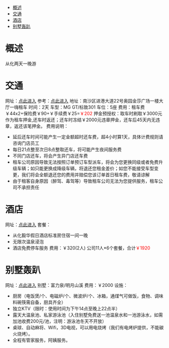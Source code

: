 <!-- TOC depthFrom:1 depthTo:6 withLinks:1 updateOnSave:1 orderedList:0 -->

- [概述](#概述)
- [交通](#交通)
- [酒店](#酒店)
- [别墅轰趴](#别墅轰趴)

<!-- /TOC -->

# 概述
从化两天一晚游

# 交通

网址：[点此进入](https://zuche.qunar.com/pc/list?&ptime=2018-02-01%2011:00&pcid=32&pcname=%E5%B9%BF%E5%B7%9E&paddr=%E9%87%91%E6%B4%B2-%E5%9C%B0%E9%93%81%E7%AB%99&plat=22.792261345693&plng=113.539000928&rtime=2018-02-02%2014:00&rcid=32&rcname=%E5%B9%BF%E5%B7%9E&raddr=%E9%87%91%E6%B4%B2-%E5%9C%B0%E9%93%81%E7%AB%99&rlat=22.792261345693&rlng=113.539000928&uid=0&channelid=14452)
参考：[点此进入](https://zhidao.baidu.com/question/2057536407625433027.html)
地址：南沙区进港大道22号奥园金莎广场一楼大厅一嗨租车
时间：2天
车型：MG GT/标致301
车位：5座
费用：租车费￥44x2+保险费￥90+￥手续费￥25=<span style="color: red;">￥202</span>
押金预授权：取车时刷取￥3000元作为租车押金,还车时返还；还车时冻结￥2000元违章押金，还车后45天内无违章，返还该笔押金。
费用说明：
* 延后还车时间可能产生一定金额超时还车费，超4小时算1天，具体计费规则请咨询门店员工
* 每日21点整至次日8点整取还车，将可能产生夜间服务费
* 不同门店还车，将会产生异门店还车费
* 租车公司原因导致无法按照订单预订车型派车，将会为您更换同级或者免费升级车辆；如只能更换成降级车辆，将退还您租金差价；如您不能接受车型变更，我们将会全额退还您的费用并赔偿您该订单首日租车费，敬请谅解
* 由于租客自身原因（醉驾、毒驾等）导致租车公司无法为您提供服务，租车公司不承担责任

# 酒店
网址：[点此进入](https://mkbl2.package.qunar.com/user/detail.jsp?id=92300563&osrc=tts_tuan&rttp=%E6%9C%AC%E5%9C%B0%E6%B8%B8&dep=5bm%2F5bee&arr=5LuO5YyW5rip5rOJ&ftdt=2018-01-19%2C2018-01-19&ttid=1835495578&qssrc=eyJ0cyI6IjE1MTYzNDU2MjU5OTIiLCJzcmMiOiJhbGwuZW52YSIsImFjdCI6InNlYXJjaCIsInJhbmRvbSI6IjgxNjE0NCJ9&ts=1516345618641_027#vid=qb2c_mkbl2&tf=qunarindex_origin&func=6Ieq55Sx6KGM&djtf=dj_list_A-B-C_3-sbj_%E6%B8%A9%E6%B3%8919_origin&tm=djnull_origin&from=qunarindex_origin&pid=92300563&rid=11100909&vd=6ams5Y%2Bv6I%2Bg6JCd)
套餐：
- 从化毅华假日酒店标准房住宿一间一晚
- 无限次温泉浸泡
- 酒店免费停车服务
费用：￥320(2人) 公司11人*6个套餐，合计<span style="color:red;">￥1920</span>

# 别墅轰趴
网址：[点此进入](http://www.52djbs.com/default.html)
别墅：富力泉/明月山溪
费用：￥2000
设施：
- 厨房（电饭煲/个、电磁炉/个、微波炉/个、冰箱，通煤气可做饭，食物、调味料碗筷需自备，厨具齐全）
- 独立KTV（限时：使用时间为下午14点至晚上22点半）
- 露天大温泉池、私家游泳池（入住别墅免费送一池温泉水和一池游泳水，如需加池收费200元/池，注明：游泳池冬天不开放）
- 桌球、自动麻将、Wifi，3D电视，可以用电烧烤（我们有电烤炉提供，不能碳火烧烤）。
- 全程有管家服务，阿姨服务。
